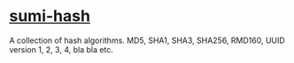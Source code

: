 # [sumi-hash](https://www.npmjs.com/package/sumi-hash)
A collection of hash algorithms. MD5, SHA1, SHA3, SHA256, RMD160, UUID version 1, 2, 3, 4, bla bla etc.
